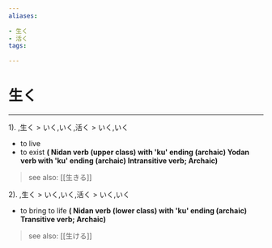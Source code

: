 ```yaml
---
aliases:
    
- 生く
- 活く
tags:
    
---
```


# 生く
---
1).
,生く > いく,いく,活く > いく,いく

- to live
- to exist
**( Nidan verb (upper class) with 'ku' ending (archaic) Yodan verb with 'ku' ending (archaic) Intransitive verb; Archaic)**
> see also:  [[生きる]]
            
2).
,生く > いく,いく,活く > いく,いく

- to bring to life
**( Nidan verb (lower class) with 'ku' ending (archaic) Transitive verb; Archaic)**
> see also:  [[生ける]]
            